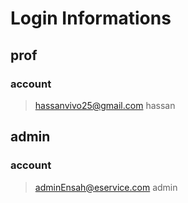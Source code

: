 # Login Informations  

## prof 

### account  
> hassanvivo25@gmail.com
> hassan 

## admin 

### account 
> adminEnsah@eservice.com
> admin

